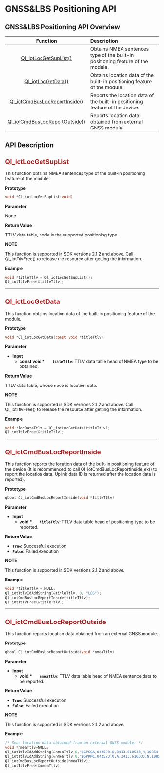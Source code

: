 # GNSS&LBS Positioning API

## **GNSS&LBS Positioning API Overview**

|                           Function                           | Description                                                  |
| :----------------------------------------------------------: | :----------------------------------------------------------- |
|        [Ql_iotLocGetSupList()](#Ql_iotLocGetSupList)         | Obtains NMEA sentences type of the built-in positioning feature of the module. |
|           [Ql_iotLocGetData()](#Ql_iotLocGetData)            | Obtains location data of the built-in positioning feature of the module. |
| [Ql_iotCmdBusLocReportInside()](#Ql_iotCmdBusLocReportInside) | Reports the location data of the built-in positioning feature of the device. |
| [Ql_iotCmdBusLocReportOutside()](#Ql_iotCmdBusLocReportOutside) | Reports location data obtained from external GNSS module.    |

## **API Description**

<span id="Ql_iotLocGetSupList">  </span>

## <font color=#A52A2A  >__Ql_iotLocGetSupList__</font>

This function obtains NMEA sentences type of the built-in positioning feature of the module.

__Prototype__

```c
void *Ql_iotLocGetSupList(void)
```

__Parameter__

None


__Return Value__

TTLV data table, node is the supported positioning type.


__NOTE__

This function is supported in SDK versions 2.1.2 and above.
Call Ql_iotTtlvFree() to release the resource after getting the information.

__Example__

```c
void *titleTtlv = Ql_iotLocGetSupList();
Ql_iotTtlvFree(&titleTtlv);
```

---

<span id="Ql_iotLocGetData">  </span>

## <font color=#A52A2A  >__Ql_iotLocGetData__</font>

This function obtains location data of the built-in positioning feature of the module.

__Prototype__

```c
void *Ql_iotLocGetData(const void *titleTtlv)

```

__Parameter__

* __Input__
  * __const void *__   __`titleTtlv`__: TTLV data table head of NMEA type to be obtained.


__Return Value__

TTLV data table, whose node is location data.


__NOTE__

This function is supported in SDK versions 2.1.2 and above.
Call Ql_iotTtlvFree() to release the resource after getting the information.


__Example__

```c
void *locDataTtlv = Ql_iotLocGetData(titleTtlv);
Ql_iotTtlvFree(&titleTtlv);
```

---

<span id="Ql_iotCmdBusLocReportInside">  </span>

## <font color=#A52A2A  >__Ql_iotCmdBusLocReportInside__</font>

This function reports the location data of the built-in positioning feature of the device (It is recommended to call Ql_iotCmdBusLocReportInside_ex() to report the location data. Uplink data ID is returned after the location data is reported).

__Prototype__

```c
qbool Ql_iotCmdBusLocReportInside(void *titleTtlv)
```

__Parameter__

* __Input__
  * __void *__   __`titleTtlv`__: TTLV data table head of positioning type to be reported.

__Return Value__

* __`True`__: Successful execution
* __`False`__: Failed execution

__NOTE__ 

This function is supported in SDK versions 2.1.2 and above.


__Example__

```c
void *titleTtlv = NULL;
Ql_iotTtlvIdAddString(&titleTtlv, 0, "LBS");
Ql_iotCmdBusLocReportInside(titleTtlv);
Ql_iotTtlvFree(&titleTtlv);
```

---

<span id="Ql_iotCmdBusLocReportOutside">  </span>

## <font color=#A52A2A  >__Ql_iotCmdBusLocReportOutside__</font>

This function reports location data obtained from an external GNSS module. 

__Prototype__

```c
qbool Ql_iotCmdBusLocReportOutside(void *nmeaTtlv)
```

__Parameter__

* __Input__
  * __void *__   __`nmeaTtlv`__: TTLV data table head of NMEA sentence data to be reported.

__Return Value__

* __`True`__: Successful execution
* __`False`__: Failed execution

__NOTE__ 

This function is supported in SDK versions 2.1.2 and above.

__Example__

```c
/* Send location data obtained from an external GNSS module. */
void *nmeaTtlv=NULL;
Ql_iotTtlvIdAddString(&nmeaTtlv,0,"$GPGGA,042523.0,3413.610533,N,10854.063257,E,1,05,2.6,438.5,M,-28.0,M,,*78");
Ql_iotTtlvIdAddString(&nmeaTtlv,0,"$GPRMC,042523.0,A,3413.610533,N,10854.063257,E,0.0,245.9,190716,0.0,E,A*0F");
Ql_iotCmdBusLocReportOutside(nmeaTtlv);
Ql_iotTtlvFree(&nmeaTtlv);
```
